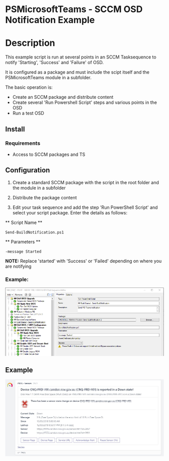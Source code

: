 # PSMicrosoftTeams - SCCM OSD Notification Example

# Description

This example script is run at several points in an SCCM Tasksequence to notify 'Starting', 'Success' and 'Failure' of OSD.

It is configured as a package and must include the scipt itself and the PSMicrosoftTeams module in a subfolder.

The basic operation is:

* Create an SCCM package and distribute content
* Create several 'Run Powershell Script' steps and various points in the OSD
* Run a test OSD

## Install

### Requirements

* Access to SCCM packages and TS

## Configuration

1. Create a standard SCCM package with the script in the root folder and the module in a subfolder

2. Distribute the package content

3. Edit your task sequence and add the step 'Run PowerShell Script' and select your script package. Enter the details as follows:

** Script Name **

```
Send-BuildNotification.ps1
```

** Parameters **

```
-message Started
```

**NOTE:** Replace 'started' with 'Success' or 'Failed' depending on where you are notifying

### Example:

![Example-SCCMOSD](/Examples/SCCM%20OSD/Example-TaskSequence.png)







## Example

![Example-GPONotification](/Examples/PRTG/Example-PRTGNotification.jpg)